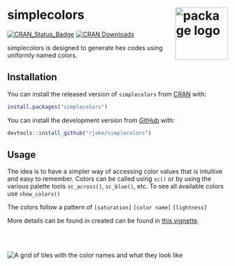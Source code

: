 <!--  -*- coding: utf-8 -*- -->
<!-- README.md is generated from README.Rmd. Do not edit this file directly -->

# simplecolors <img src="man/figures/logo.png" align="right" alt="package logo" width="120" />

<!-- [![Codecov test coverage](https://codecov.io/gh/rjake/simplecolors/branch/master/graph/badge.svg)](https://codecov.io/gh/rjake/simplecolors?branch=master)-->
<!-- badges: start -->

[![CRAN_Status_Badge](https://www.r-pkg.org/badges/version/simplecolors)](https://cran.r-project.org/package=simplecolors)
[![CRAN
Downloads](https://cranlogs.r-pkg.org/badges/grand-total/simplecolors)](https://cran.r-project.org/package=simplecolors)
<!-- badges: end -->

simplecolors is designed to generate hex codes using uniformly named
colors.

## Installation

You can install the released version of `simplecolors` from
[CRAN](https://cran.r-project.org/package=simplecolors) with:

``` r
install.packages("simplecolors")
```

You can install the development version from
[GitHub](https://github.com/rjake/simplecolors) with:

``` r
devtools::install_github("rjake/simplecolors")
```

## Usage

The idea is to have a simpler way of accessing color values that is
intuitive and easy to remember. Colors can be called using `sc()` or by
using the various palette tools `sc_across()`, `sc_blue()`, etc. To see
all available colors use `show_colors()`

The colors follow a pattern of `[saturation]` `[color name]`
`[lightness]`

More details can be found in created can be found in [this
vignette](articles/intro.html).

<br><br> 

![A grid of tiles with the color names and what they look like](man/figures/color_names.png)
